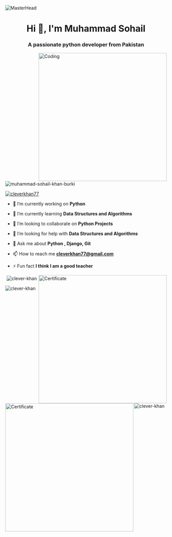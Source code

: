 ![MasterHead](https://user-images.githubusercontent.com/10498744/210012254-234538ff-d198-48aa-8964-37e6fd45d227.gif)
<h1 align="center">Hi 👋, I'm Muhammad Sohail</h1>
<h3 align="center">A passionate python developer from Pakistan</h3>
<img align="right" alt="Coding" width="400" src="https://cdn.dribbble.com/users/926537/screenshots/4502924/media/79e26abb3fb85b42f2722cf22da095dc.gif">

<p align="left"> <img src="https://komarev.com/ghpvc/?username=muhammad-sohail-khan-burki&label=Profile%20views&color=0e75b6&style=flat" alt="muhammad-sohail-khan-burki" /> </p>

<p align="left"> <a href="https://twitter.com/cleverkhan77" target="blank"><img src="https://img.shields.io/twitter/follow/cleverkhan77?logo=twitter&style=for-the-badge" alt="cleverkhan77" /></a> </p>

- 🔭 I’m currently working on **Python**

- 🌱 I’m currently learning **Data Structures and Algorithms**

- 👯 I’m looking to collaborate on **Python Projects**

- 🤝 I’m looking for help with **Data Structures and Algorithms**

- 💬 Ask me about **Python , Django, Git**

- 📫 How to reach me **cleverkhan77@gmail.com**

- ⚡ Fun fact **I think I am a good teacher**

<img align="right" alt="Certificate" width="400" src="https://pbs.twimg.com/media/FpK7pOuXsAAnfEh?format=jpg&name=small">

<img align="left" alt="Certificate" width="400" src="https://pbs.twimg.com/media/FrXDlsLWwAc2ADh?format=jpg&name=small">


<p><img align="left" src="https://github-readme-stats.vercel.app/api/top-langs?username=clever-khan&show_icons=true&locale=en&layout=compact" alt="clever-khan" /></p>

<p>&nbsp;<img align="center" src="https://github-readme-stats.vercel.app/api?username=clever-khan&show_icons=true&locale=en" alt="clever-khan" /></p>

<p><img align="center" src="https://github-readme-streak-stats.herokuapp.com/?user=clever-khan&" alt="clever-khan" /></p>
